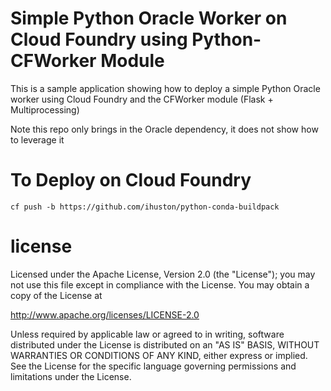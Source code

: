 Simple Python Oracle Worker on Cloud Foundry using Python-CFWorker Module
================================================================================

This is a sample application showing how to deploy a simple Python Oracle worker
using Cloud Foundry and the CFWorker module (Flask + Multiprocessing)

Note this repo only brings in the Oracle dependency, it does not show how to leverage it

To Deploy on Cloud Foundry
================================================================================

```
cf push -b https://github.com/ihuston/python-conda-buildpack
```

license
================================================================================

Licensed under the Apache License, Version 2.0 (the "License");
you may not use this file except in compliance with the License.
You may obtain a copy of the License at

<http://www.apache.org/licenses/LICENSE-2.0>

Unless required by applicable law or agreed to in writing, software
distributed under the License is distributed on an "AS IS" BASIS,
WITHOUT WARRANTIES OR CONDITIONS OF ANY KIND, either express or implied.
See the License for the specific language governing permissions and
limitations under the License.

